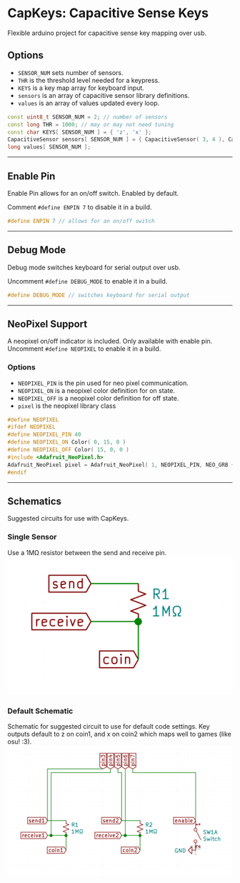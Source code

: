 # CapKeys: Capacitive Sense Keys

Flexible arduino project for capacitive sense key mapping over usb.

## Options

* `SENSOR_NUM` sets number of sensors.
* `THR` is the threshold level needed for a keypress.
* `KEYS`  is a key map array for keyboard input.
* `sensors` is an array of capacitive sensor library definitions.
* `values` is an array of values updated every loop.

```Cpp
const uint8_t SENSOR_NUM = 2; // number of sensors
const long THR = 1000; // may or may not need tuning
const char KEYS[ SENSOR_NUM ] = { 'z', 'x' };
CapacitiveSensor sensors[ SENSOR_NUM ] = { CapacitiveSensor( 3, 4 ), CapacitiveSensor( 6, 5 ) };
long values[ SENSOR_NUM ];
```

---

## Enable Pin

Enable Pin allows for an on/off switch. Enabled by default.

Comment `#define ENPIN 7` to disable it in a build. 

```Cpp
#define ENPIN 7 // allows for an on/off switch
```

---

## Debug Mode

Debug mode switches keyboard for serial output over usb.

Uncomment `#define DEBUG_MODE` to enable it in a build. 

```Cpp
#define DEBUG_MODE // switches keyboard for serial output
```

---

## NeoPixel Support

A neopixel on/off indicator is included.
Only available with enable pin.
Uncomment `#define NEOPIXEL` to enable it in a build.

### Options
* `NEOPIXEL_PIN` is the pin used for neo pixel communication.
* `NEOPIXEL_ON` is a neopixel color definition for on state.
* `NEOPIXEL_OFF` is a neopixel color definition for off state.
* `pixel` is the neopixel library class

```Cpp
#define NEOPIXEL
#ifdef NEOPIXEL
#define NEOPIXEL_PIN 40
#define NEOPIXEL_ON Color( 0, 15, 0 )
#define NEOPIXEL_OFF Color( 15, 0, 0 )
#include <Adafruit_NeoPixel.h>
Adafruit_NeoPixel pixel = Adafruit_NeoPixel( 1, NEOPIXEL_PIN, NEO_GRB + NEO_KHZ800 );
#endif
```

---

## Schematics

Suggested circuits for use with CapKeys.

### Single Sensor
Use a 1MΩ resistor between the send and receive pin.
![Singe Sensor](/single.png)

### Default Schematic
Schematic for suggested circuit to use for default code settings. Key outputs default to z on coin1, and x on coin2 which maps well to games (like osu! :3).
![Default Schematic](schematic.png)

